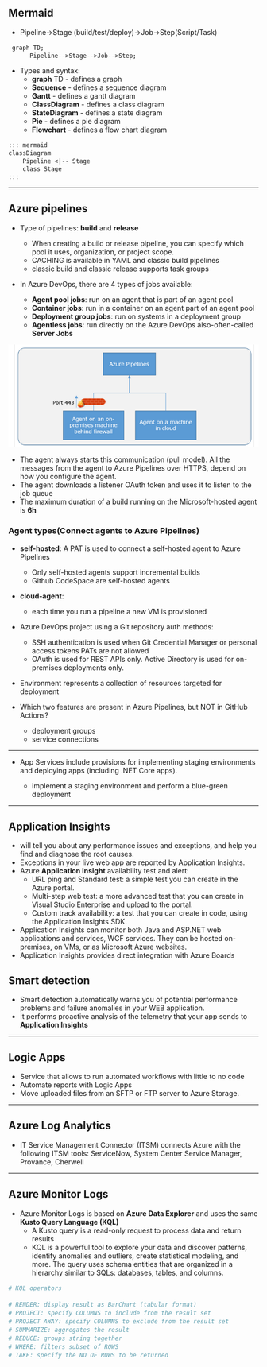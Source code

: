 
## Mermaid

* Pipeline->Stage (build/test/deploy)->Job->Step(Script/Task)

```mermaid
 graph TD;
      Pipeline-->Stage-->Job-->Step;
```

* Types and syntax:
    - **graph** TD - defines a graph
    - **Sequence** - defines a sequence diagram
    - **Gantt** - defines a gantt diagram
    - **ClassDiagram** - defines a class diagram
    - **StateDiagram** - defines a state diagram
    - **Pie** - defines a pie diagram
    - **Flowchart** - defines a flow chart diagram

```
::: mermaid
classDiagram
    Pipeline <|-- Stage
    class Stage
:::
```
---

## Azure pipelines

* Type of pipelines: **build** and **release**
    - When creating a build or release pipeline, you can specify which pool it uses, organization, or project scope.
    - CACHING is available in YAML and classic build pipelines
    - classic build and classic release supports task groups

* In Azure DevOps, there are 4 types of jobs available:
    - **Agent pool jobs**: run on an agent that is part of an agent pool
    - **Container jobs**: run in a container on an agent part of an agent pool
    - **Deployment group jobs**:  run on systems in a deployment group
    - **Agentless jobs**: run directly on the Azure DevOps also-often-called **Server Jobs**

![agents](https://github.com/dejanu/az104/blob/main/src/agents.png)

* The agent always starts this communication (pull model). All the messages from the agent to Azure Pipelines over HTTPS, depend on how you configure the agent.
* The agent downloads a listener OAuth token and uses it to listen to the job queue
* The maximum duration of a build running on the Microsoft-hosted agent is  **6h**

### Agent types(Connect agents to **Azure Pipelines**)

* **self-hosted**: A PAT is used to connect a self-hosted agent to Azure Pipelines
    - Only self-hosted agents support incremental builds
    - Github CodeSpace are self-hosted agents

* **cloud-agent**:
    - each time you run a pipeline a new VM is provisioned
  
* Azure DevOps project using a Git repository auth methods:
    - SSH authentication is used when Git Credential Manager or personal access tokens PATs are not allowed
    - OAuth is used for REST APIs only. Active Directory is used for on-premises deployments only.

* Environment represents a collection of resources targeted for deployment

* Which two features are present in Azure Pipelines, but NOT in GitHub Actions?
    - deployment groups
    - service connections

---

* App Services include provisions for implementing staging environments and deploying apps (including .NET Core apps).

    -  implement a staging environment and perform a blue-green deployment

--- 

## Application Insights 

* will tell you about any performance issues and exceptions, and help you find and diagnose the root causes.
* Exceptions in your live web app are reported by Application Insights.
* Azure **Application Insight** availability test and alert:
    - URL ping and Standard test: a simple test you can create in the Azure portal.
    - Multi-step web test: a more advanced test that you can create in Visual Studio Enterprise and upload to the portal.
    - Custom track availability: a test that you can create in code, using the Application Insights SDK.
* Application Insights can monitor both Java and ASP.NET web applications and services, WCF services. They can be hosted on-premises, on VMs, or as Microsoft Azure websites.
* Application Insights provides direct integration with Azure Boards

## Smart detection

* Smart detection automatically warns you of potential performance problems and failure anomalies in your WEB application.
* It performs proactive analysis of the telemetry that your app sends to **Application Insights**

---

## Logic Apps

* Service that allows to run automated workflows with little to no code
* Automate reports with Logic Apps
* Move uploaded files from an SFTP or FTP server to Azure Storage.

----

## Azure Log Analytics 

* IT Service Management Connector (ITSM) connects Azure with the following ITSM tools: ServiceNow, System Center Service Manager, Provance, Cherwell

---

## Azure Monitor Logs

* Azure Monitor Logs is based on **Azure Data Explorer** and uses the same **Kusto Query Language (KQL)**
    - A Kusto query is a read-only request to process data and return results
    - KQL is a powerful tool to explore your data and discover patterns, identify anomalies and outliers, create statistical modeling, and more. The query uses schema entities that are organized in a hierarchy similar to SQLs: databases, tables, and columns.
 
```bash
# KQL operators

# RENDER: display result as BarChart (tabular format)
# PROJECT: specify COLUMNS to include from the result set
# PROJECT AWAY: specify COLUMNS to exclude from the result set
# SUMMARIZE: aggregates the result
# REDUCE: groups string together
# WHERE: filters subset of ROWS
# TAKE: specify the NO OF ROWS to be returned
```




 

